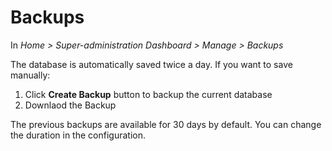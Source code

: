 # Backups

In *Home > Super-administration Dashboard > Manage > Backups*

The database is automatically saved twice a day. If you want to save manually:
   
1. Click **Create Backup** button to backup the current database
2. Downlaod the Backup

The previous backups are available for 30 days by default. You can change the duration in the configuration.
